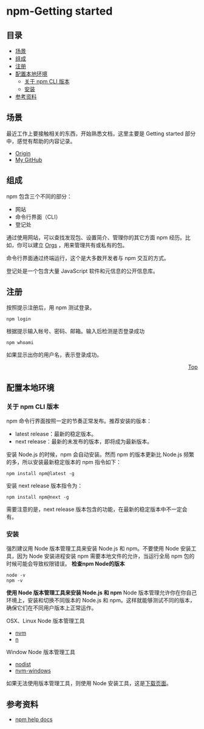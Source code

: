 # npm-Getting started
## <a name="index"></a> 目录
- [场景](#situation)
- [组成](#consist)
- [注册](#register)
- [配置本地环境](#config)
  - [关于 npm CLI 版本](#version)
  - [安装](#install)
- [参考资料](#reference)
## <a name="situation"></a> 场景
最近工作上要接触相关的东西，开始熟悉文档，这里主要是 Getting started 部分中，感觉有帮助的内容记录。


- [Origin][url-origin]
- [My GitHub][url-my-github]

## <a name="consist"></a> 组成
npm 包含三个不同的部分：
- 网站
- 命令行界面（CLI）
- 登记处

通过使用网站，可以查找发现包、设置简介、管理你的其它方面 npm 经历。比如，你可以建立 [Orgs][url-orgs] ，用来管理共有或私有的包。

命令行界面通过终端运行，这个是大多数开发者与 npm 交互的方式。

登记处是一个包含大量 JavaScript 软件和元信息的公开信息库。

## <a name="register"></a> 注册
按照提示注册后，用 npm 测试登录。
```shell
npm login
```
根据提示输入帐号、密码、邮箱。输入后检测是否登录成功
```shell
npm whoami
```
如果显示出你的用户名，表示登录成功。
<div align="right"><a href="#index">Top </a></div>

## <a name="config"></a> 配置本地环境
### <a name="version"></a> 关于 npm CLI 版本
npm 命令行界面按照一定的节奏正常发布。推荐安装的版本：
- latest release：最新的稳定版本。
- next release：最新的未发布的版本，即将成为最新版本。

安装 Node.js 的时候，npm 会自动安装。然而 npm 的版本更新比 Node.js 频繁的多，所以安装最新稳定版本的 npm 指令如下：
```shell
npm install npm@latest -g
```
安装 next release 版本指令为：
```shell
npm install npm@next -g
```
需要注意的是，next release 版本包含的功能，在最新的稳定版本中不一定会有。

### <a name="install"></a> 安装
强烈建议用 Node 版本管理工具来安装 Node.js 和 npm。不要使用 Node 安装工具，因为 Node 安装进程安装 npm 需要本地文件的允许，当运行全局 npm 包的时候可能会导致权限错误。
**检查npm Node的版本**
```shell
node -v
npm -v
```
**使用 Node 版本管理工具来安装 Node.js 和 npm**
Node 版本管理允许你在你自己环境上，安装和切换不同版本的 Node.js 和 npm。这样就能够测试不同的版本，确保它们在不同用户版本上正常运作。

OSX、Linux Node 版本管理工具
- [nvm][url-nvm]
- [n][url-n]

Window Node 版本管理工具
- [nodist][url-nodist]
- [nvm-windows][url-nvm-windows]

如果无法使用版本管理工具，则使用 Node 安装工具，这是[下载页面][url-node-down]。

## <a name="reference"></a> 参考资料
- [npm help docs][url-npm-docs]

[url-orgs]:https://www.npmjs.com/features
[url-nvm]:https://github.com/creationix/nvm
[url-n]:https://github.com/tj/n
[url-nodist]:https://github.com/nullivex/nodist
[url-nvm-windows]:https://github.com/coreybutler/nvm-windows
[url-node-down]:https://nodejs.org/en/download/
[url-npm-docs]:https://docs.npmjs.com/

[url-origin]:https://github.com/XXHolic/segment/issues/22
[url-my-github]:https://github.com/XXHolic